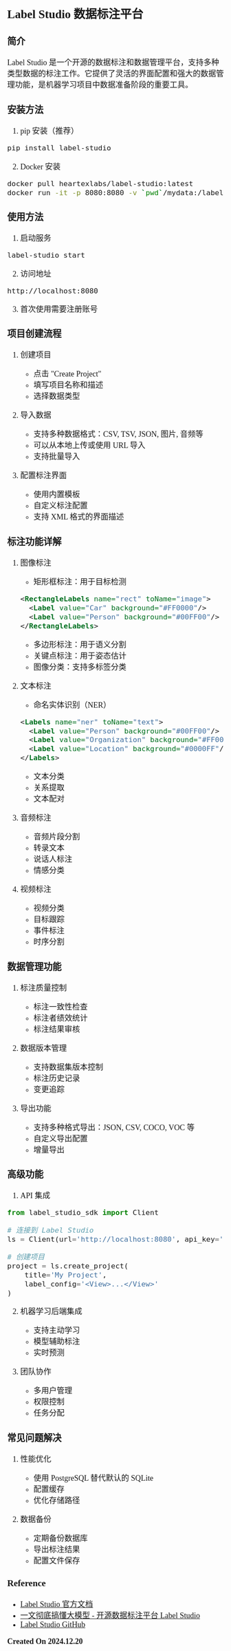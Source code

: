 <font size=4 face='楷体'>

## Label Studio 数据标注平台

### 简介

Label Studio 是一个开源的数据标注和数据管理平台，支持多种类型数据的标注工作。它提供了灵活的界面配置和强大的数据管理功能，是机器学习项目中数据准备阶段的重要工具。

### 安装方法

1. pip 安装（推荐）

```bash
pip install label-studio
```

2. Docker 安装

```bash
docker pull heartexlabs/label-studio:latest
docker run -it -p 8080:8080 -v `pwd`/mydata:/label-studio/data heartexlabs/label-studio:latest
```

### 使用方法

1. 启动服务

```bash
label-studio start
```

2. 访问地址

```
http://localhost:8080
```

3. 首次使用需要注册账号

### 项目创建流程

1. 创建项目

   - 点击 "Create Project"
   - 填写项目名称和描述
   - 选择数据类型

2. 导入数据

   - 支持多种数据格式：CSV, TSV, JSON, 图片, 音频等
   - 可以从本地上传或使用 URL 导入
   - 支持批量导入

3. 配置标注界面
   - 使用内置模板
   - 自定义标注配置
   - 支持 XML 格式的界面描述

### 标注功能详解

1. 图像标注

   - 矩形框标注：用于目标检测

   ```xml
   <RectangleLabels name="rect" toName="image">
     <Label value="Car" background="#FF0000"/>
     <Label value="Person" background="#00FF00"/>
   </RectangleLabels>
   ```

   - 多边形标注：用于语义分割
   - 关键点标注：用于姿态估计
   - 图像分类：支持多标签分类

2. 文本标注

   - 命名实体识别（NER）

   ```xml
   <Labels name="ner" toName="text">
     <Label value="Person" background="#00FF00"/>
     <Label value="Organization" background="#FF0000"/>
     <Label value="Location" background="#0000FF"/>
   </Labels>
   ```

   - 文本分类
   - 关系提取
   - 文本配对

3. 音频标注

   - 音频片段分割
   - 转录文本
   - 说话人标注
   - 情感分类

4. 视频标注
   - 视频分类
   - 目标跟踪
   - 事件标注
   - 时序分割

### 数据管理功能

1. 标注质量控制

   - 标注一致性检查
   - 标注者绩效统计
   - 标注结果审核

2. 数据版本管理

   - 支持数据集版本控制
   - 标注历史记录
   - 变更追踪

3. 导出功能
   - 支持多种格式导出：JSON, CSV, COCO, VOC 等
   - 自定义导出配置
   - 增量导出

### 高级功能

1. API 集成

```python
from label_studio_sdk import Client

# 连接到 Label Studio
ls = Client(url='http://localhost:8080', api_key='your-api-key')

# 创建项目
project = ls.create_project(
    title='My Project',
    label_config='<View>...</View>'
)
```

2. 机器学习后端集成

   - 支持主动学习
   - 模型辅助标注
   - 实时预测

3. 团队协作
   - 多用户管理
   - 权限控制
   - 任务分配

### 常见问题解决

1. 性能优化

   - 使用 PostgreSQL 替代默认的 SQLite
   - 配置缓存
   - 优化存储路径

2. 数据备份
   - 定期备份数据库
   - 导出标注结果
   - 配置文件保存

### Reference

- [Label Studio 官方文档](https://labelstud.io/guide/)
- [一文彻底搞懂大模型 - 开源数据标注平台 Label Studio](https://blog.csdn.net/m0_59164520/article/details/142262293)
- [Label Studio GitHub](https://github.com/heartexlabs/label-studio)

**Created On 2024.12.20**
</font>

